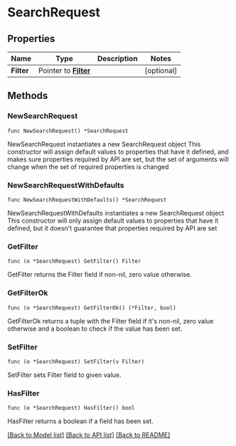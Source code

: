 # SearchRequest

## Properties

Name | Type | Description | Notes
------------ | ------------- | ------------- | -------------
**Filter** | Pointer to [**Filter**](Filter.md) |  | [optional] 

## Methods

### NewSearchRequest

`func NewSearchRequest() *SearchRequest`

NewSearchRequest instantiates a new SearchRequest object
This constructor will assign default values to properties that have it defined,
and makes sure properties required by API are set, but the set of arguments
will change when the set of required properties is changed

### NewSearchRequestWithDefaults

`func NewSearchRequestWithDefaults() *SearchRequest`

NewSearchRequestWithDefaults instantiates a new SearchRequest object
This constructor will only assign default values to properties that have it defined,
but it doesn't guarantee that properties required by API are set

### GetFilter

`func (o *SearchRequest) GetFilter() Filter`

GetFilter returns the Filter field if non-nil, zero value otherwise.

### GetFilterOk

`func (o *SearchRequest) GetFilterOk() (*Filter, bool)`

GetFilterOk returns a tuple with the Filter field if it's non-nil, zero value otherwise
and a boolean to check if the value has been set.

### SetFilter

`func (o *SearchRequest) SetFilter(v Filter)`

SetFilter sets Filter field to given value.

### HasFilter

`func (o *SearchRequest) HasFilter() bool`

HasFilter returns a boolean if a field has been set.


[[Back to Model list]](../README.md#documentation-for-models) [[Back to API list]](../README.md#documentation-for-api-endpoints) [[Back to README]](../README.md)


